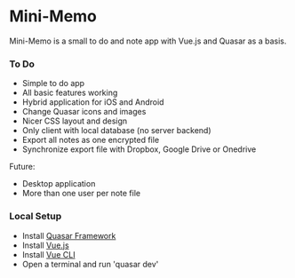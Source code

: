 # Mini-Memo

Mini-Memo is a small to do and note app with Vue.js and Quasar as a basis.

### To Do 
- Simple to do app
- All basic features working
- Hybrid application for iOS and Android
- Change Quasar icons and images
- Nicer CSS layout and design
- Only client with local database (no server backend)
- Export all notes as one encrypted file
- Synchronize export file with Dropbox, Google Drive or Onedrive

Future:
- Desktop application
- More than one user per note file

### Local Setup
- Install [Quasar Framework](https://v1.quasar-framework.org/quasar-cli/installation)
- Install [Vue.js](https://vuejs.org/)
- Install [Vue CLI](https://cli.vuejs.org)
- Open a terminal and run 'quasar dev'
